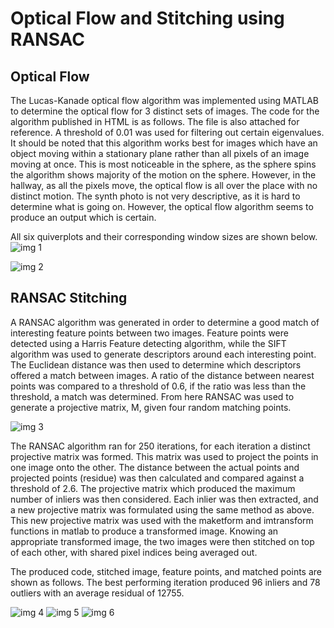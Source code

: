 # Optical Flow and Stitching using RANSAC

## Optical Flow
The Lucas-Kanade optical flow algorithm was implemented using MATLAB to determine the optical flow for 3 distinct sets of images. The code for the algorithm published in HTML is as follows. The file is also attached for reference.  A threshold of 0.01 was used for filtering out certain eigenvalues. It should be noted that this algorithm works best for images which have an object moving within a stationary plane rather than all pixels of an image moving at once. This is most noticeable in the sphere, as the sphere spins the algorithm shows majority of the motion on the sphere. However, in the hallway, as all the pixels move, the optical flow is all over the place with no distinct motion. The synth photo is not very descriptive, as it is hard to determine what is going on. However, the optical flow algorithm seems to produce an output which is certain. 

All six quiverplots and their corresponding window sizes are shown below. 
![img 1](https://raw.githubusercontent.com/somogysm/OpticalFlow-and-Stitching/master/imgs/1.PNG)

![img 2](https://raw.githubusercontent.com/somogysm/OpticalFlow-and-Stitching/master/imgs/2.PNG)

## RANSAC Stitching

A RANSAC algorithm was generated in order to determine a good match of interesting feature points between two images. Feature points were detected using a Harris Feature detecting algorithm, while the SIFT algorithm was used to generate descriptors around each interesting point. The Euclidean distance was then used to determine which descriptors offered a match between images. A ratio of the distance between nearest points was compared to a threshold of 0.6, if the ratio was less than the threshold, a match was determined.  From here RANSAC was used to generate a projective matrix, M, given four random matching points.  

![img 3](https://raw.githubusercontent.com/somogysm/OpticalFlow-and-Stitching/master/imgs/3.PNG)

The RANSAC algorithm ran for 250 iterations, for each iteration a distinct projective matrix was formed. This matrix was used to project the points in one image onto the other.  The distance between the actual points and projected points (residue) was then calculated and compared against a threshold of 2.6.  The projective matrix which produced the maximum number of inliers was then considered. Each inlier was then extracted, and a new projective matrix was formulated using the same method as above. This new projective matrix was used with the maketform and imtransform functions in matlab to produce a transformed image. Knowing an appropriate transformed image, the two images were then stitched on top of each other, with shared pixel indices being averaged out. 
 
The produced code, stitched image, feature points, and matched points are shown as follows. The best performing iteration produced 96 inliers and 78 outliers with an average residual of 12755.  

![img 4](https://raw.githubusercontent.com/somogysm/OpticalFlow-and-Stitching/master/imgs/4.PNG)
![img 5](https://raw.githubusercontent.com/somogysm/OpticalFlow-and-Stitching/master/imgs/5.PNG)
![img 6](https://raw.githubusercontent.com/somogysm/OpticalFlow-and-Stitching/master/imgs/6.PNG)
